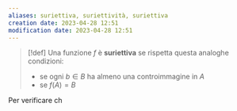 ```yaml
---
aliases: suriettiva, suriettività, suriettiva
creation date: 2023-04-28 12:51
modification date: 2023-04-28 12:51
---
```


>[!def]
>Una funzione $f$ è **suriettiva** se rispetta questa analoghe condizioni:
>- se ogni $b \in B$ ha almeno una controimmagine in $A$
>- se $f(A) = B$

Per verificare ch


